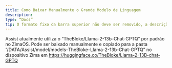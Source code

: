 ```yaml
---
title: Como Baixar Manualmente o Grande Modelo de Linguagem
description:
type: “Docs”
tip: O formato fixo da barra superior não deve ser removido, a descrição é para o artigo, se não preenchida irá capturar o texto do início do conteúdo
---
```


Assist atualmente utiliza o “TheBloke/Llama-2-13b-Chat-GPTQ” por padrão no ZimaOS.
Pode ser baixado manualmente e copiado para a pasta “/DATA/Assist/model/models–TheBloke–Llama-2-13b-Chat-GPTQ” no dispositivo Zima em https://huggingface.co/TheBloke/Llama-2-13B-chat-GPTQ